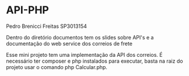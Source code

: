 # API-PHP

Pedro Brenicci Freitas SP3013154

Dentro do diretório documentos tem os slides sobre API's e a documentação do web service dos correios de frete

Esse mini projeto tem uma implementação da API dos correios. 
É necessário ter composer e php instalados para executar, basta na raiz do projeto usar o comando php Calcular.php.